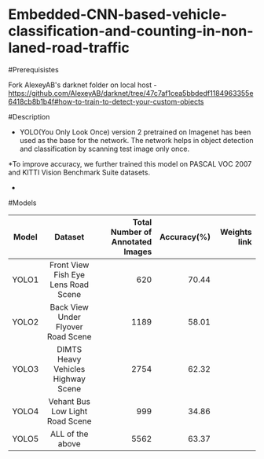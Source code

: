 # Embedded-CNN-based-vehicle-classification-and-counting-in-non-laned-road-traffic

#Prerequisistes

Fork AlexeyAB's darknet folder on local host - https://github.com/AlexeyAB/darknet/tree/47c7af1cea5bbdedf1184963355e6418cb8b1b4f#how-to-train-to-detect-your-custom-objects

#Description
* YOLO(You Only Look Once) version 2 pretrained on Imagenet has been used as the base for the network. The network helps in object detection and classification by scanning test image only once. 

*To improve accuracy, we further trained this model on PASCAL VOC 2007 and KITTI Vision Benchmark Suite datasets. 

*

#Models

| Model        |Dataset           | Total Number of Annotated Images  | Accuracy(%) |Weights link  |
| ------------- |:-------------:| -----:| -----:| -----:|
| YOLO1      | Front View Fish Eye Lens Road Scene | 620 | 70.44 |  |
|YOLO2     | Back View Under Flyover Road Scene     |   1189|  58.01|    |
| YOLO3 | DIMTS Heavy Vehicles Highway Scene   |  2754 |   62.32 |    |
| YOLO4 |Vehant Bus Low Light Road Scene |    999 |    34.86 |    |
| YOLO5 | ALL of the above    |    5562 |    63.37 |   |

